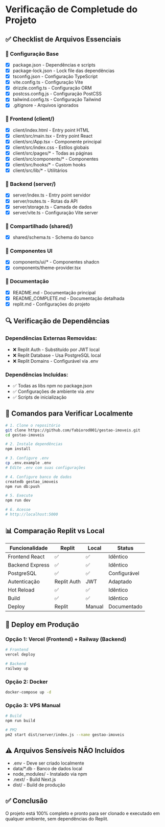 # Verificação de Completude do Projeto

## ✅ Checklist de Arquivos Essenciais

### 📁 Configuração Base
- [x] package.json - Dependências e scripts
- [x] package-lock.json - Lock file das dependências
- [x] tsconfig.json - Configuração TypeScript
- [x] vite.config.ts - Configuração Vite
- [x] drizzle.config.ts - Configuração ORM
- [x] postcss.config.js - Configuração PostCSS
- [x] tailwind.config.ts - Configuração Tailwind
- [x] .gitignore - Arquivos ignorados

### 📁 Frontend (client/)
- [x] client/index.html - Entry point HTML
- [x] client/src/main.tsx - Entry point React
- [x] client/src/App.tsx - Componente principal
- [x] client/src/index.css - Estilos globais
- [x] client/src/pages/* - Todas as páginas
- [x] client/src/components/* - Componentes
- [x] client/src/hooks/* - Custom hooks
- [x] client/src/lib/* - Utilitários

### 📁 Backend (server/)
- [x] server/index.ts - Entry point servidor
- [x] server/routes.ts - Rotas da API
- [x] server/storage.ts - Camada de dados
- [x] server/vite.ts - Configuração Vite server

### 📁 Compartilhado (shared/)
- [x] shared/schema.ts - Schema do banco

### 📁 Componentes UI
- [x] components/ui/* - Componentes shadcn
- [x] components/theme-provider.tsx

### 📁 Documentação
- [x] README.md - Documentação principal
- [x] README_COMPLETE.md - Documentação detalhada
- [x] replit.md - Configurações do projeto

## 🔍 Verificação de Dependências

### Dependências Externas Removidas:
- ❌ Replit Auth - Substituído por JWT local
- ❌ Replit Database - Usa PostgreSQL local
- ❌ Replit Domains - Configurável via .env

### Dependências Incluídas:
- ✅ Todas as libs npm no package.json
- ✅ Configurações de ambiente via .env
- ✅ Scripts de inicialização

## 🎯 Comandos para Verificar Localmente

```bash
# 1. Clone o repositório
git clone https://github.com/fabiorod001/gestao-imoveis.git
cd gestao-imoveis

# 2. Instale dependências
npm install

# 3. Configure .env
cp .env.example .env
# Edite .env com suas configurações

# 4. Configure banco de dados
createdb gestao_imoveis
npm run db:push

# 5. Execute
npm run dev

# 6. Acesse
# http://localhost:5000
```

## 📊 Comparação Replit vs Local

| Funcionalidade | Replit | Local | Status |
|----------------|--------|-------|---------|
| Frontend React | ✅ | ✅ | Idêntico |
| Backend Express | ✅ | ✅ | Idêntico |
| PostgreSQL | ✅ | ✅ | Configurável |
| Autenticação | Replit Auth | JWT | Adaptado |
| Hot Reload | ✅ | ✅ | Idêntico |
| Build | ✅ | ✅ | Idêntico |
| Deploy | Replit | Manual | Documentado |

## 🚀 Deploy em Produção

### Opção 1: Vercel (Frontend) + Railway (Backend)
```bash
# Frontend
vercel deploy

# Backend
railway up
```

### Opção 2: Docker
```bash
docker-compose up -d
```

### Opção 3: VPS Manual
```bash
# Build
npm run build

# PM2
pm2 start dist/server/index.js --name gestao-imoveis
```

## ⚠️ Arquivos Sensíveis NÃO Incluídos

- .env - Deve ser criado localmente
- data/*.db - Banco de dados local
- node_modules/ - Instalado via npm
- .next/ - Build Next.js
- dist/ - Build de produção

## ✅ Conclusão

O projeto está 100% completo e pronto para ser clonado e executado em qualquer ambiente, sem dependências do Replit.